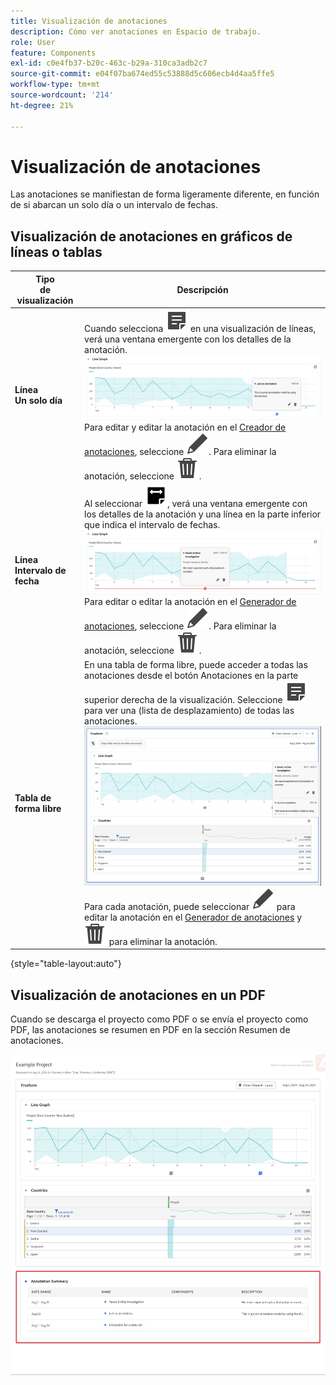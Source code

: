 ```yaml
---
title: Visualización de anotaciones
description: Cómo ver anotaciones en Espacio de trabajo.
role: User
feature: Components
exl-id: c0e4fb37-b20c-463c-b29a-310ca3adb2c7
source-git-commit: e04f07ba674ed55c53888d5c606ecb4d4aa5ffe5
workflow-type: tm+mt
source-wordcount: '214'
ht-degree: 21%

---
```


# Visualización de anotaciones

Las anotaciones se manifiestan de forma ligeramente diferente, en función de si abarcan un solo día o un intervalo de fechas.

## Visualización de anotaciones en gráficos de líneas o tablas

| Tipo <br/>de visualización | Descripción |
| --- | --- |
| **Línea &#x200B;**<br/>**Un solo día** | Cuando selecciona ![Anotar](/help/assets/icons/Annotate.svg) en una visualización de líneas, verá una ventana emergente con los detalles de la anotación.<br/>![Día único de anotación](assets/annotation-single-day.png)<br/>Para editar y editar la anotación en el [Creador de anotaciones](create-annotations.md#annotation-builder), seleccione ![Editar](/help/assets/icons/Edit.svg). Para eliminar la anotación, seleccione ![Eliminar](/help/assets/icons/Delete.svg). |
| **Línea &#x200B;**<br/>**Intervalo de fecha** | Al seleccionar ![AnnotateRange](/help/assets/icons/AnnotateRange.svg), verá una ventana emergente con los detalles de la anotación y una línea en la parte inferior que indica el intervalo de fechas.<br/>![Rango de anotaciones](assets/annotation-range.png)Para editar o editar la anotación en el [Generador de anotaciones](create-annotations.md#annotation-builder), seleccione ![Editar](/help/assets/icons/Edit.svg). Para eliminar la anotación, seleccione ![Eliminar](/help/assets/icons/Delete.svg). |
| **Tabla de forma libre** | En una tabla de forma libre, puede acceder a todas las anotaciones desde el botón Anotaciones en la parte superior derecha de la visualización. Seleccione ![Anotar](/help/assets/icons/Annotate.svg) para ver una (lista de desplazamiento) de todas las anotaciones.<br/>![Tabla de anotaciones](assets/annotations-table.png)<br/>Para cada anotación, puede seleccionar ![Editar](/help/assets/icons/Edit.svg) para editar la anotación en el [Generador de anotaciones](create-annotations.md#annotation-builder) y ![Eliminar](/help/assets/icons/Delete.svg) para eliminar la anotación. |

{style="table-layout:auto"}

## Visualización de anotaciones en un PDF

Cuando se descarga el proyecto como PDF o se envía el proyecto como PDF, las anotaciones se resumen en PDF en la sección Resumen de anotaciones.

![Vista resaltada de un archivo .pdf que muestra explicaciones de las anotaciones.](assets/annotations-pdf.png)
